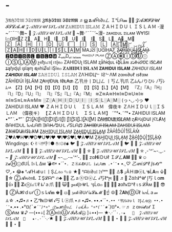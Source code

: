 # -
ℨ𝔄ℌℑ𝔇𝔘𝔩 ℑ𝔖𝔏𝔄𝔐  𝖅𝕬𝕳𝕴𝕯𝖀𝖑 𝕴𝕾𝕷𝕬𝕸  ♬ൠ  𝐳𝓐Ĥι∂𝔲ㄥ ＩˢĹᗩ𝓶  🐚🍪  𝓩𝓐𝓗𝓘𝓓𝓤𝓵 𝓘𝓢𝓛𝓐𝓜  𝒵𝒜𝐻𝐼𝒟𝒰𝓁 𝐼𝒮𝐿𝒜𝑀  ℤ𝔸ℍ𝕀𝔻𝕌𝕝 𝕀𝕊𝕃𝔸𝕄  ＺＡＨＩＤＵｌ ＩＳＬＡＭ  -漫~*'¨¯¨'*·舞~   🎀  𝒵𝒜𝐻𝐼𝒟𝒰𝓁 𝐼𝒮𝐿𝒜𝑀  🎀   ~舞·*'¨¯¨'*~漫-  ᴢᴀʜɪᴅᴜʟ ɪꜱʟᴀᴍ  W∀˥SI l∩ᗡIH∀Z  Z⃣   A⃣   H⃣   I⃣   D⃣   U⃣   l⃣    I⃣   S⃣   L⃣   A⃣   M⃣  Z⃞    A⃞    H⃞    I⃞    D⃞    U⃞    l⃞     I⃞    S⃞    L⃞    A⃞    M⃞  🅉🄰🄷🄸🄳🅄🄻 🄸🅂🄻🄰🄼  MA⅃ꙄI |UᗡIHAƸ  Z̶̮͐̄́̔͒̚͝Ą̸̢̛͍̩̳̟̜͍̮͗̆̏̍̓͊͋͠H̷̨̧̩͔̣̬͊̔̓I̶̢̞̊̽͂̈̊̑͌̚D̷̮̈̑́̓͘͝U̴͓̤͈͛l̶̗͍͗͝ ̷͇̤̙̮̗͍̀͐ͅI̵͈͎͐͑͜S̸̨̰͖̗̲͕̦̃̇̄͠L̵͇̲̥͆̚͝Ḁ̵̀͆̽̐͆͝Ḿ̵̬̖  🆉🅰🅷🅸🅳🆄🅻 🅸🆂🅻🅰🅼  ZₐₕᵢDᵤₗ ᵢₛₗₐₘ  ᶻᴬᴴᴵᴰᵁˡ ᴵˢᴸᴬᴹ  ⓏⒶⒽⒾⒹⓊⓛ ⒾⓈⓁⒶⓂ  չคђเ๔ยɭ เรɭค๓  ZAHIDUʅ ISLAM  ʐǟɦɨɖʊʟ ɨֆʟǟʍ  ፚᏗᏂᎥᎴᏬᏝ ᎥᏕᏝᏗᎷ  ʑąɧıɖųƖ ıʂƖąɱ  ຊคhi໓นl iŞlค๓  𝐙𝐀𝐇𝐈𝐃𝐔𝐥 𝐈𝐒𝐋𝐀𝐌  𝗭𝗔𝗛𝗜𝗗𝗨𝗹 𝗜𝗦𝗟𝗔𝗠  𝘡𝘈𝘏𝘐𝘋𝘜𝘭 𝘐𝘚𝘓𝘈𝘔  𝙕𝘼𝙃𝙄𝘿𝙐𝙡 𝙄𝙎𝙇𝘼𝙈  𝚉𝙰𝙷𝙸𝙳𝚄𝚕 𝙸𝚂𝙻𝙰𝙼  ZΛΉIDЦᄂ IƧᄂΛM  zαнι∂υℓ ιѕℓαм  ZÄHÌÐÚl Ì§LÄM  Ⱬ₳ⱧłĐɄⱠ ł₴Ⱡ₳₥  乙卂卄丨ᗪㄩㄥ 丨丂ㄥ卂爪  乙ﾑんﾉりひﾚ ﾉ丂ﾚﾑﾶ  【Z】【A】【H】【I】【D】【U】【l】 【I】【S】【L】【A】【M】  『Z』『A』『H』『I』『D』『U』『l』 『I』『S』『L』『A』『M』  ≋Z≋A≋H≋I≋D≋U≋l≋ ≋I≋S≋L≋A≋M≋  ░Z░A░H░I░D░U░l░ ░I░S░L░A░M░  (っ◔◡◔)っ ♥ ZAHIDUl ISLAM ♥  ＺＡＨＩＤＵｌ　ＩＳＬＡＭ　偉夜キ  ＺΛＨＩＤＵｌ░ＩＳＬΛＭ　（偉夜キ）  【﻿ＺＡＨＩＤＵｌ　ＩＳＬＡＭ】  ˜”*°•.˜”*°• ZAHIDUl ISLAM •°*”˜.•°*”˜  [̲̅Z][̲̅A][̲̅H][̲̅I][̲̅D][̲̅U][̲̅l] [̲̅I][̲̅S][̲̅L][̲̅A][̲̅M]  Z҉A҉H҉I҉D҉U҉l҉ ҉I҉S҉L҉A҉M҉  ɀȺǶįᎠԱӀ įϚꝈȺⱮ  ᘔᗩᕼIᗪᑌᒪ Iᔕᒪᗩᗰ  ᗱᗩᕼᓰᕲᑘᒪ ᓰSᒪᗩᘻ  Z̶A̶H̶I̶D̶U̶l̶ ̶I̶S̶L̶A̶M̶  Z̴A̴H̴I̴D̴U̴l̴ ̴I̴S̴L̴A̴M̴  Z̷A̷H̷I̷D̷U̷l̷ ̷I̷S̷L̷A̷M̷  Z̲A̲H̲I̲D̲U̲l̲ ̲I̲S̲L̲A̲M̲  Z̳A̳H̳I̳D̳U̳l̳ ̳I̳S̳L̳A̳M̳  Z̾A̾H̾I̾D̾U̾l̾ ̾I̾S̾L̾A̾M̾  Z♥A♥H♥I♥D♥U♥l♥ ♥I♥S♥L♥A♥M  Z͎A͎H͎I͎D͎U͎l͎ ͎I͎S͎L͎A͎M͎  Z͓̽A͓̽H͓̽I͓̽D͓̽U͓̽l͓̽ ͓̽I͓̽S͓̽L͓̽A͓̽M͓̽  Wingdings: ☪︎✌︎☟︎✋︎👎︎🕆︎●︎ ✋︎💧︎☹︎✌︎💣︎  🐦  🎀  𝒵𝒜𝐻𝐼𝒟𝒰𝓁 𝐼𝒮𝐿𝒜𝑀  🎀  🐦  🍫  🎀  𝒵𝒜𝐻𝐼𝒟𝒰𝓁 𝐼𝒮𝐿𝒜𝑀  🎀  🍫  🍧  🎀  𝒵𝒜𝐻𝐼𝒟𝒰𝓁 𝐼𝒮𝐿𝒜𝑀  🎀  🍧  ✮  🎀  𝒵𝒜𝐻𝐼𝒟𝒰𝓁 𝐼𝒮𝐿𝒜𝑀  🎀  ✮  ,-*'^'~*-.,_,.-*~   🎀  𝒵𝒜𝐻𝐼𝒟𝒰𝓁 𝐼𝒮𝐿𝒜𝑀  🎀   ~*-.,_,.-*~'^'*-,  🎁😺  zα𝐇𝐢Ｄᑌℓ Ｉ𝓢ㄥ𝐀𝐌  💋🐻  ♛☺  𝕫𝓪Ⓗⓘđ𝕌Ĺ 𝕀𝔰ＬΔм  💣🐟  •´¯`•. ＺⒶ𝒽𝒾𝐃Ｕ𝕃 𝕚𝓼ᒪ𝔸𝐦 .•´¯`•  *•.¸♡ 乙คнί𝓓ᵘℓ Įs𝓁αᵐ ♡¸.•*  😂♠  ᶻ𝓐Ｈ𝒾𝐝ｕ𝔩 丨Şㄥ𝔞๓  ✎♔  ★🎃  ᶻᗩ𝔥𝔦∂𝕦𝔩 𝕀รˡᵃᵐ  🐙🐍  ♙💲  𝓏ÃＨ𝕚𝐃ⓤᒪ ᶤ𝐬Ĺ𝐀𝔪  ♧🐙  💚☆  Ⓩ𝓐н𝒾𝔡ย𝐋 ＩŞ𝓛ᗩᵐ  🔥♣  💞🔥  乙ａⓗᶤ𝔻ⓤㄥ 𝓲丂ℓᵃϻ  💋💔  ♬🎃  Żά𝕙𝐢ᵈ𝓤ˡ Į丂ｌα𝐦  🐠👍  💞👮  𝐙𝔞ⓗ𝕚๔𝕌ℓ 𝐢𝓈ˡａ爪  💙💲  😺🍮  𝔃𝒶𝒽Į𝔡𝓤Ｌ ᶤşĹα๓  💞💔  🎈👹  𝐳αħ𝓲ᗪᵘℓ ιｓ𝓛Ãм  🐙🎯  😎🍫  ⓏÃ𝓗𝒾ｄυ𝓁 Ⓘｓ𝕝𝓐𝐦  ♚🎈  ඏ🎁  𝔷𝒶𝒽𝔦∂ᑌ𝓁 ί𝓼𝓛𝐚𝓜  🐊☝  ☮🐯  Ż𝐀𝐡ĮⒹỮℓ 𝔦ᔕĹａ𝓂  ♗☆  .•♫•♬• 乙ᵃ𝐡ι𝔻𝓤l 𝓲丂ｌⓐ爪 •♬•♫•.  ••.•´¯`•.•• ᶻ卂ℍ𝒾∂υｌ 𝕀ŞㄥαⓂ ••.•´¯`•.••  .•°¤*(¯`★´¯)*¤° Ⓩ𝓪𝓗ιĎยㄥ ｉᔕĹÃ๓ °¤*(¯´★`¯)*¤°•.  ☞♬  ｚαн𝒾𝓭υ𝓵 ＩⓈ𝓵คм  ♛♪  —(••÷[ ŽⒶн𝕚𝔡Ⓤ𝓁 𝓘𝓼ℓ𝓐ⓜ ]÷••)—  ★·.·´¯`·.·★   🎀  𝒵𝒜𝐻𝐼𝒟𝒰𝓁 𝐼𝒮𝐿𝒜𝑀  🎀   ★·.·`¯´·.·★  🍒  🎀  𝒵𝒜𝐻𝐼𝒟𝒰𝓁 𝐼𝒮𝐿𝒜𝑀  🎀  🍒  🐁 ⋆ 🐹  🎀  𝒵𝒜𝐻𝐼𝒟𝒰𝓁 𝐼𝒮𝐿𝒜𝑀  🎀  🐹 ⋆ 🐁
